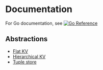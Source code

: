 # Documentation

For Go documentation, see
[![Go Reference](https://pkg.go.dev/badge/github.com/hidal-go/hidalgo.svg "GoDoc")](https://pkg.go.dev/github.com/hidal-go/hidalgo)

## Abstractions

* [Flat KV](kv-flat.md)
* [Hierarchical KV](kv-hierarchical.md)
* [Tuple store](tuple-strict.md)

